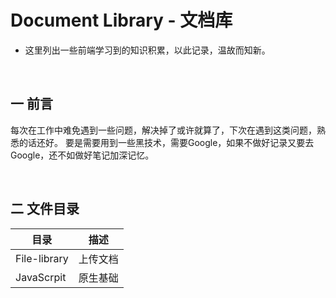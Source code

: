Document Library - 文档库
===
* 这里列出一些前端学习到的知识积累，以此记录，温故而知新。

<br>

## 一 前言
每次在工作中难免遇到一些问题，解决掉了或许就算了，下次在遇到这类问题，熟悉的话还好。
要是需要用到一些黑技术，需要Google，如果不做好记录又要去Google，还不如做好笔记加深记忆。

<br>

## 二 文件目录
| 目录 | 描述 |
|------------------|---------|
|   File-library   | 上传文档 |
|    JavaScrpit    | 原生基础 |